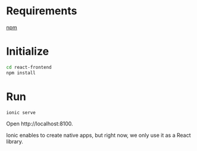 # Requirements

[npm](https://www.npmjs.com/package/npm)

# Initialize

```bash
cd react-frontend
npm install
```

# Run

```bash
ionic serve
```

Open http://localhost:8100.

Ionic enables to create native apps, but right now, we only use it as a React
library.
